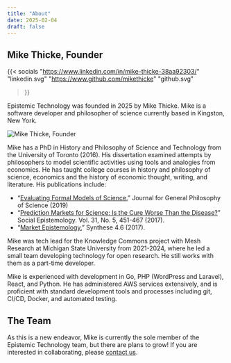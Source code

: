 ```yaml
---
title: "About"
date: 2025-02-04
draft: false
---
```


## Mike Thicke, Founder

{{< socials 
    "https://www.linkedin.com/in/mike-thicke-38aa92303/" "linkedin.svg"
    "https://www.github.com/mikethicke" "github.svg"     
>}}

Epistemic Technology was founded in 2025 by Mike Thicke. Mike is a software developer and philosopher of science currently based in Kingston, New York. 

<div class="img-right headshot">
    <img src="/images/mike-headshot.webp" alt="Mike Thicke, Founder" />
</div>

Mike has a PhD in History and Philosophy of Science and Technology from the University of Toronto (2016). His dissertation examined attempts by philosophers to model scientific activities using tools and analogies from economics. He has taught college courses in history and philosophy of science, economics and the history of economic thought, writing, and literature. His publications include:

- “[Evaluating Formal Models of Science.](https://doi.org/10.1007/s10838-018-9440-1)” Journal for General Philosophy of Science (2019) 
- “[Prediction Markets for Science: Is the Cure Worse Than the Disease?](https://dx.doi.org/10.1080/02691728.2017.1346720)” Social Epistemology. Vol. 31, No. 5, 451-467 (2017). 
- “[Market Epistemology.](https://doi.org/10.1007/s11229-017-1464-2)” Synthese 4.6 (2017). 

Mike was tech lead for the Knowledge Commons project with Mesh Research at Michigan State University from 2021-2024, where he led a small team developing technology for open research. He still works with them as a part-time developer.

Mike is experienced with development in Go, PHP (WordPress and Laravel), React, and Python. He has administered AWS services extensively, and is proficient with standard development tools and processes including git, CI/CD, Docker, and automated testing.

## The Team

As this is a new endeavor, Mike is currently the sole member of the Epistemic Technology team, but there are plans to grow! If you are interested in collaborating, please [contact us](/contact).